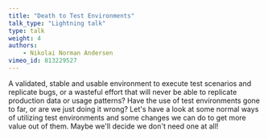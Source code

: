 ```yaml
---
title: "Death to Test Environments"
talk_type: "Lightning talk"
type: talk
weight: 4
authors:
    - Nikolai Norman Andersen
vimeo_id: 813229527
---
```

A validated, stable and usable environment to execute test scenarios and replicate bugs, or a wasteful effort that will never be able to replicate production data or usage patterns? Have the use of test environments gone to far, or are we just doing it wrong? Let's have a look at some normal ways of utilizing test environments and some changes we can do to get more value out of them. Maybe we'll decide we don't need one at all!
